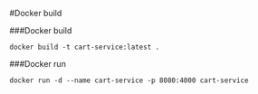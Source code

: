 #Docker build

###Docker build
```
docker build -t cart-service:latest .
```

###Docker run
```
docker run -d --name cart-service -p 8080:4000 cart-service
```

